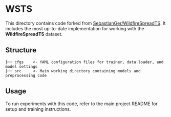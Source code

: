 # WSTS  

This directory contains code forked from [SebastianGer/WildfireSpreadTS](https://github.com/SebastianGer/WildfireSpreadTS.git). It includes the most up-to-date implementation for working with the **WildfireSpreadTS** dataset.  

## Structure  

```
├── cfgs    <- YAML configuration files for trainer, data loader, and model settings  
├── src     <- Main working directory containing models and preprocessing code  
```

## Usage  

To run experiments with this code, refer to the main project README for setup and training instructions.  

